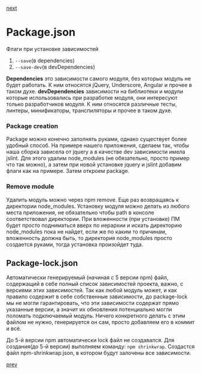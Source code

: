 <a href="05.md">next</a>

<h1>Package.json</h1>

<div>
Флаги при установке зависимостей

<ol>
<li>
<code>--save</code>(в dependencies)
</li>
<li>
<code>--save-dev</code>(в devDependencies)
</li>
</ol>
</div>

<div>
<strong>Dependencies</strong> это зависимости самого модуля, без которых модуль не будет работать.
К ним относятся jQuery, Underscore, Angular и прочее в таком духе.
<strong>devDependencies</strong> зависимости на библиотеки и модули которые использовались при разработке модуля, они интересуют только разработчиков модуля.
К ним относятся различные тесты, линтеры, минификаторы, транспиляторы и прочее в таком духе.

</div>
<h3>
Package creation
</h3>
Package можно конечно заполнять руками, однако существует более удобный способ.
На примере нашего приложения, сделаем так, чтобы наша сборка зависела от jquery а в качестве dev зависимости имела jslint.
Для этого удалим node_modules (не обязательно, просто пример что так можно), а затем при новой установке jquery и jslint добавим флаги как на примере.
Затем откроем package.
</div>
</div>

<div>
<h3>
Remove module
</h3>
Удалить модуль можно через npm remove.
Еще раз возвращаясь к директории node_modules.
Установку модуля можно делать из любого места приложения, не обязательно чтобы path в консоле соответствовал директории.
При вложенности (при установке) ПМ будет просто подниматься вверх по иерархии и искать директорию node_modules пока не найдет,
если же по каким то причинам, вложенность должна быть, то директория node_modules просто создается руками, тогда установка произойдет туда.
</div>


<div>
<h2>
Package-lock.json
</h2>
Автоматически генерируемый (начиная с 5 версии npm) файл, содержащий в себе полный список зависимостей проекта, важно, с версиями этих зависимостей.
Так как любой модуль может, и как правило содержит в себе собственные зависимости,
до package-lock мы не могли гарантировать, что эти зависимости содержат прямо указанные версии,
а значит их обновления потенциально могли поломать подключаемый модуль. Ничего конкретного делать с этим файлом не нужно,
генерируется он сам, просто добавляем его в коммит и всё.

<br/>

До 5-й версии npm автоматически lock файл не создавался. Для создания(до 5-й версии) выполняем команду: <code>npm shrinkwrap</code>.
Создастся файл npm-shrinkwrap.json, в котором будут залочены все зависимости.
</div>

<a href="03.md">prev</a>
